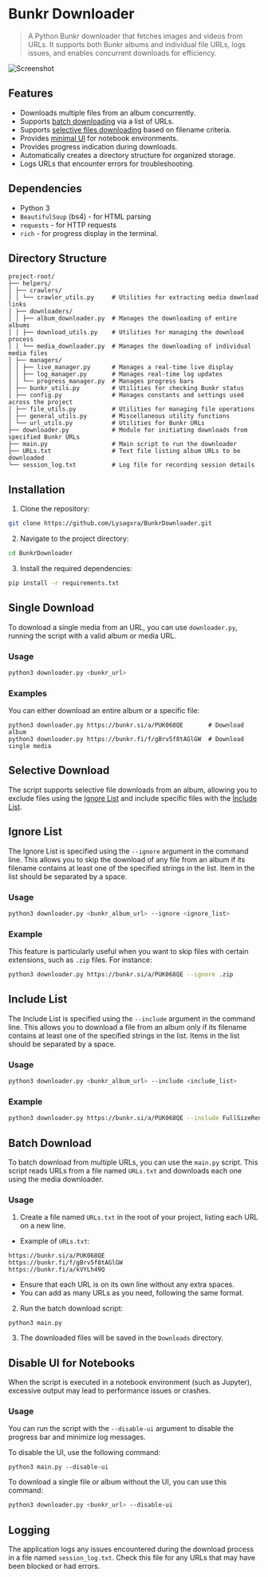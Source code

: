 # Bunkr Downloader

> A Python Bunkr downloader that fetches images and videos from URLs. It supports both Bunkr albums and individual file URLs, logs issues, and enables concurrent downloads for efficiency.

![Screenshot](https://github.com/Lysagxra/BunkrDownloader/blob/3bc786d91f2950fbc1df120b7ebbb6ff90e4e6fd/misc/DemoV2.gif)

## Features

- Downloads multiple files from an album concurrently.
- Supports [batch downloading](https://github.com/Lysagxra/BunkrDownloader?tab=readme-ov-file#batch-download) via a list of URLs.
- Supports [selective files downloading](https://github.com/Lysagxra/BunkrDownloader/tree/main?tab=readme-ov-file#selective-download) based on filename criteria.
- Provides [minimal UI](https://github.com/Lysagxra/BunkrDownloader/tree/main?tab=readme-ov-file#disable-ui-for-notebooks) for notebook environments.
- Provides progress indication during downloads.
- Automatically creates a directory structure for organized storage.
- Logs URLs that encounter errors for troubleshooting.

## Dependencies

- Python 3
- `BeautifulSoup` (bs4) - for HTML parsing
- `requests` - for HTTP requests
- `rich` - for progress display in the terminal.

## Directory Structure

```
project-root/
├── helpers/
│ ├── crawlers/
│ │ └── crawler_utils.py     # Utilities for extracting media download links
│ ├── downloaders/
│ │ ├── album_downloader.py  # Manages the downloading of entire albums
│ │ ├── download_utils.py    # Utilities for managing the download process
│ │ └── media_downloader.py  # Manages the downloading of individual media files
│ ├── managers/
│ │ ├── live_manager.py      # Manages a real-time live display
│ │ ├── log_manager.py       # Manages real-time log updates
│ │ └── progress_manager.py  # Manages progress bars
│ ├── bunkr_utils.py         # Utilities for checking Bunkr status
│ ├── config.py              # Manages constants and settings used across the project
│ ├── file_utils.py          # Utilities for managing file operations
│ ├── general_utils.py       # Miscellaneous utility functions
│ └── url_utils.py           # Utilities for Bunkr URLs
├── downloader.py            # Module for initiating downloads from specified Bunkr URLs
├── main.py                  # Main script to run the downloader
├── URLs.txt                 # Text file listing album URLs to be downloaded
└── session_log.txt          # Log file for recording session details
```

## Installation

1. Clone the repository:

```bash
git clone https://github.com/Lysagxra/BunkrDownloader.git
```

2. Navigate to the project directory:

```bash
cd BunkrDownloader
```

3. Install the required dependencies:

```bash
pip install -r requirements.txt
```

## Single Download

To download a single media from an URL, you can use `downloader.py`, running the script with a valid album or media URL.

### Usage

```bash
python3 downloader.py <bunkr_url>
```

### Examples

You can either download an entire album or a specific file:

```
python3 downloader.py https://bunkr.si/a/PUK068QE       # Download album
python3 downloader.py https://bunkr.fi/f/gBrv5f8tAGlGW  # Download single media
```

## Selective Download

The script supports selective file downloads from an album, allowing you to exclude files using the [Ignore List](https://github.com/Lysagxra/BunkrDownloader?tab=readme-ov-file#ignore-list) and include specific files with the [Include List](https://github.com/Lysagxra/BunkrDownloader?tab=readme-ov-file#include-list).

## Ignore List

The Ignore List is specified using the `--ignore` argument in the command line. This allows you to skip the download of any file from an album if its filename contains at least one of the specified strings in the list. Item in the list should be separated by a space.

### Usage

```bash
python3 downloader.py <bunkr_album_url> --ignore <ignore_list>
```

### Example

This feature is particularly useful when you want to skip files with certain extensions, such as `.zip` files. For instance:

```bash
python3 downloader.py https://bunkr.si/a/PUK068QE --ignore .zip
```

## Include List

The Include List is specified using the `--include` argument in the command line. This allows you to download a file from an album only if its filename contains at least one of the specified strings in the list. Items in the list should be separated by a space.

### Usage

```bash
python3 downloader.py <bunkr_album_url> --include <include_list>
```

### Example

```bash
python3 downloader.py https://bunkr.si/a/PUK068QE --include FullSizeRender
```

## Batch Download

To batch download from multiple URLs, you can use the `main.py` script. This script reads URLs from a file named `URLs.txt` and downloads each one using the media downloader.

### Usage

1. Create a file named `URLs.txt` in the root of your project, listing each URL on a new line.

- Example of `URLs.txt`:

```
https://bunkr.si/a/PUK068QE
https://bunkr.fi/f/gBrv5f8tAGlGW
https://bunkr.fi/a/kVYLh49Q
```

- Ensure that each URL is on its own line without any extra spaces.
- You can add as many URLs as you need, following the same format.

2. Run the batch download script:

```
python3 main.py
```

3. The downloaded files will be saved in the `Downloads` directory.

## Disable UI for Notebooks

When the script is executed in a notebook environment (such as Jupyter), excessive output may lead to performance issues or crashes.

### Usage

You can run the script with the `--disable-ui` argument to disable the progress bar and minimize log messages.

To disable the UI, use the following command:

```
python3 main.py --disable-ui
```

To download a single file or album without the UI, you can use this command:

```bash
python3 downloader.py <bunkr_url> --disable-ui
```

## Logging

The application logs any issues encountered during the download process in a file named `session_log.txt`. Check this file for any URLs that may have been blocked or had errors.
